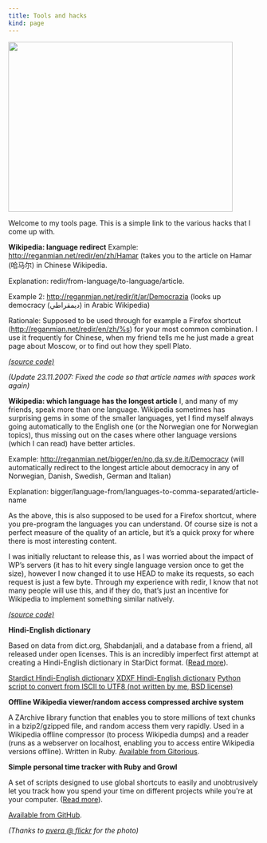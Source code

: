 ```yaml
---
title: Tools and hacks
kind: page
---
```

<img src="http://farm1.static.flickr.com/22/24938735_34aee474ae.jpg?v=0" alt="" width="450" height="340" />

Welcome to my tools page. This is a simple link to the various hacks that I come up with.

<strong>Wikipedia: language redirect</strong>
Example: <a href="http://reganmian.net/redir/en/zh/Hamar">http://reganmian.net/redir/en/zh/Hamar</a> (takes you to the article on Hamar (哈马尔) in Chinese Wikipedia.

Explanation: redir/from-language/to-language/article.

Example 2: <a href="http://reganmian.net/redir/it/ar/Democrazia">http://reganmian.net/redir/it/ar/Democrazia</a> (looks up democracy (ديمقراطي) in Arabic Wikipedia)

Rationale: Supposed to be used through for example a Firefox shortcut (<a href="http://reganmian.net/redir/en/zh/%s">http://reganmian.net/redir/en/zh/%s</a>) for your most common combination. I use it frequently for Chinese, when my friend tells me he just made a great page about Moscow, or to find out how they spell Plato.

<a href="http://reganmian.net/blog/files/redir.rb"><em>(source code)</em></a>

<em>(Update 23.11.2007: Fixed the code so that article names with spaces work again)</em>

<strong>Wikipedia: which language has the longest article</strong>
I, and many of my friends, speak more than one language. Wikipedia sometimes has surprising gems in some of the smaller languages, yet I find myself always going automatically to the English one (or the Norwegian one for Norwegian topics), thus missing out on the cases where other language versions (which I can read) have better articles.

Example: <a href="http://reganmian.net/bigger/en/no,da,sv,de,it/Democracy">http://reganmian.net/bigger/en/no,da,sv,de,it/Democracy</a> (will automatically redirect to the longest article about democracy in any of Norwegian, Danish, Swedish, German and Italian)

Explanation: bigger/language-from/languages-to-comma-separated/article-name

As the above, this is also supposed to be used for a Firefox shortcut, where you pre-program the languages you can understand. Of course size is not a perfect measure of the quality of an article, but it’s a quick proxy for where there is most interesting content.

I was initially reluctant to release this, as I was worried about the impact of WP’s servers (it has to hit every single language version once to get the size), however I now changed it to use HEAD to make its requests, so each request is just a few byte. Through my experience with redir, I know that not many people will use this, and if they do, that’s just an incentive for Wikipedia to implement something similar natively.

<a href="http://reganmian.net/blog/files/bigger.rb"><em>(source code)</em></a>

<strong>Hindi-English dictionary</strong>

Based on data from dict.org, Shabdanjali, and a database from a friend, all released under open licenses. This is an incredibly imperfect first attempt at creating a Hindi-English dictionary in StarDict format. (<a href="http://reganmian.net/blog/2008/01/20/release-early-release-often-hindi-english-stardict-dictionary/">Read more</a>).

<a href="http://reganmian.net/blog/files/hindi-stardict.zip">Stardict Hindi-English dictionary</a>
<a href="http://reganmian.net/blog/files/hindi.xdxf.zip">XDXF Hindi-English dictionary</a>
<a href="http://reganmian.net/blog/files/iscii2utf8.py">Python script to convert from ISCII to UTF8 (not written by me, BSD license) </a>

<strong>Offline Wikipedia viewer/random access compressed archive system</strong>

A ZArchive library function that enables you to store millions of text chunks in a bzip2/gzipped file, and random access them very rapidly. Used in a Wikipedia offline compressor (to process Wikipedia dumps) and a reader (runs as a webserver on localhost, enabling you to access entire Wikipedia versions offline). Written in Ruby. <a href="http://gitorious.org/projects/zip-doc">Available from Gitorious</a>.

<strong>Simple personal time tracker with Ruby and Growl</strong>

A set of scripts designed to use global shortcuts to easily and unobtrusively let you track how you spend your time on different projects while you're at your computer. (<a href="http://reganmian.net/blog/2010/04/29/personal-time-tracker-with-ruby-and-growl/">Read more</a>).

<a href="http://github.com/houshuang/Personal-time-tracker">Available from GitHub</a>.

<em>(Thanks to <a href="http://flickr.com/photos/pvera/">pvera @ flickr</a> for the photo)</em>